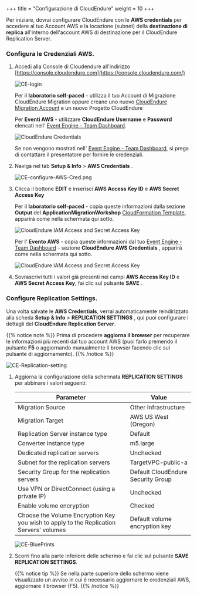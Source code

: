 +++
title = "Configurazione di CloudEndure"
weight = 10
+++


Per iniziare, dovrai configurare CloudEndure con le **AWS credentials** per accedere al tuo Account AWS e la locazione (subnet) della **destinazione di replica** all'interno dell'account AWS di destinazione per il CloudEndure Replication Server.

### Configura le Credenziali AWS.

1. Accedi alla Console di Cloudendure all'indirizzo [https://console.cloudendure.com](https://console.cloudendure.com/)

    ![CE-login](/ce/CE-login.png)

    Per il  **laboratorio self-paced** - utilizza il tuo Account di Migrazione CloudEndure Migration oppure creane uno nuovo [CloudEndure Migration Account](https://console.cloudendure.com/#/register/register) e un nuovo Progetto CloudEndure <a href="https://docs.cloudendure.com/#Getting_Started_with_CloudEndure/Working_with_Projects/Working_with_Projects.htm#Creating_a_New_Project%3FTocPath%3DNavigation%7CGetting%2520Started%2520with%2520CloudEndure%7CWorking%2520with%2520Projects%7C_____2" target="_blank" rel="noopener noreferrer"></a>

    Per **Eventi AWS** - utilizzare **CloudEndure Username** e **Password** elencati nell'  <A href="https://dashboard.eventengine.run/dashboard" target="_blank" rel="noopener noreferrer">Event Engine - Team Dashboard</a>.

    ![CloudEndure Credentials](/ce/CE-console-credentials.png)

    Se non vengono mostrati nell' <A href="https://dashboard.eventengine.run/dashboard" target="_blank" rel="noopener noreferrer">Event Engine - Team Dashboard</a>, si prega di contattare il presentatore per fornire le credenziali.

2. Naviga nel tab **Setup & Info** > **AWS Credentials** .

    ![CE-configure-AWS-Cred.png](/ce/CE-configure-AWS-Cred.png.png)

3. Clicca il bottone **EDIT** e inserisci **AWS Access Key ID** e **AWS Secret Access Key** 
   
    Per il  **laboratorio self-paced** - copia queste informazioni dalla sezione **Output**  del **ApplicationMigrationWorkshop** <a href="https://us-west-2.console.aws.amazon.com/cloudformation/home?region=us-west-2#/" target="_blank" rel="noopener noreferrer">CloudFormation Template</a>, apparirà come nella schermata qui sotto.

    ![CloudEndure IAM Access and Secret Access Key](/ce/ce-self-service-accesskeys.png)

    Per l' **Evento AWS** - copia queste informazioni dal tuo <A href="https://dashboard.eventengine.run/dashboard" target="_blank" rel="noopener noreferrer">Event Engine - Team Dashboard</a> - sezione **CloudEndure AWS Credentials** , apparirà come nella schermata qui sotto.  

    ![CloudEndure IAM Access and Secret Access Key](/ce/CE-credentials.png)


4. Sovrascrivi tutti i valori già presenti nei campi  **AWS Access Key ID** e **AWS Secret Access Key**, fai clic sul pulsante **SAVE** .

### Configure Replication Settings.

Una volta salvate le **AWS Credentials**, verrai automaticamente reindirizzato alla scheda **Setup & Info** > **REPLICATION SETTINGS** , qui puoi configurare i dettagli del **CloudEndure Replication Server**.

{{% notice note %}}
Prima di procedere **aggiorna il browser** per recuperare le informazioni più recenti dal tuo account AWS (puoi farlo premendo il pulsante **F5** o aggiornando manualmente il browser facendo clic sul pulsante di aggiornamento).
{{% /notice %}}

![CE-Replication-setting](/ce/CE-Replication-setting.png)

1. Aggiorna la configurazione della schermata **REPLICATION SETTINGS** per abbinare i valori seguenti:

    | Parameter                                  | Value                                                        |
    | ------------------------------------------ | ------------------------------------------------------------ |
    | Migration Source                           | Other Infrastructure                                         |
    | Migration Target                           | AWS US West (Oregon)                                         |
    | Replication Server instance type           | Default                                                      |
    | Converter instance type                    | m5.large                                                     |
    | Dedicated replication servers              | Unchecked                                                    |
    | Subnet for the replication servers         | TargetVPC-public-a |
    | Security Group for the replication servers | Default CloudEndure Security Group                                                     |
    | Use VPN or DirectConnect (using a private IP) | Unchecked                                                |
    | Enable volume encryption                   | Checked                                                     |    
    | Choose the Volume Encryption Key you wish to apply to the Replication Servers' volumes | Default volume encryption key  |
    
    ![CE-BluePrints](/ce/ce-blueprint-details.png)

2. Scorri fino alla parte inferiore delle schermo e fai clic sul pulsante **SAVE REPLICATION SETTINGS**.

    {{% notice tip %}}
Se nella parte superiore dello schermo viene visualizzato un avviso in cui è necessario aggiornare le credenziali AWS, aggiornare il browser (F5).
{{% /notice %}}
